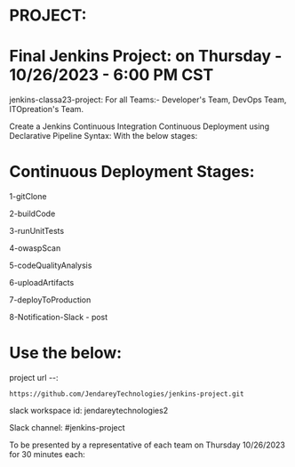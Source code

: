 # PROJECT:
# Final Jenkins Project: on Thursday - 10/26/2023  - 6:00 PM CST

jenkins-classa23-project: For all Teams:- Developer's Team, DevOps Team, ITOpreation's Team.

Create a Jenkins Continuous Integration Continuous Deployment using Declarative Pipeline Syntax: With the below stages:

# Continuous Deployment Stages:

1-gitClone

2-buildCode

3-runUnitTests

4-owaspScan

5-codeQualityAnalysis

6-uploadArtifacts

7-deployToProduction

8-Notification-Slack - post


# Use the below:

project url  --:  
```
https://github.com/JendareyTechnologies/jenkins-project.git
```
slack workspace id: jendareytechnologies2

Slack channel: #jenkins-project

To be presented by a representative of each team on Thursday 10/26/2023 for 30 minutes each:

